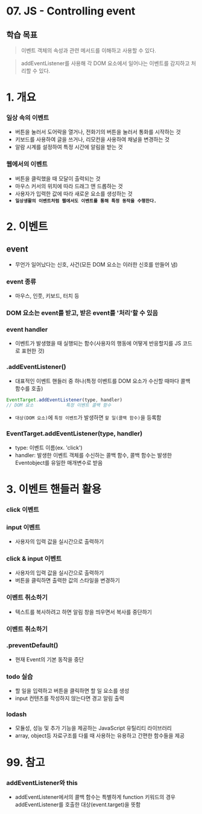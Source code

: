 # 07. JS - Controlling event

## 학습 목표

> 이벤트 객체의 속성과 관련 메서드를 이해하고 사용할 수 있다.

> addEventListener를 사용해 각 DOM 요소에서 일어나는 이벤트를 감지하고 처리할 수 있다.

# 1. 개요

### 일상 속의 이벤트
- 버튼을 눌러서 도어락을 열거나, 전화기의 버튼을 눌러서 통화를 시작하는 것
- 키보드를 사용하여 글을 쓰거나, 리모컨을 사용하여 채널을 변경하는 것
- 알람 시계를 설정하여 특정 시간에 알림을 받는 것

### 웹에서의 이벤트
- 버튼을 클릭했을 때 모달이 출력되는 것
- 마우스 커서의 위치에 따라 드래그 앤 드롭하는 것
- 사용자가 입력한 값에 따라 새로운 요소를 생성하는 것
- **`일상생활의 이벤트처럼 웹에서도 이벤트를 통해 특정 동작을 수행한다.`**

# 2. 이벤트

## event
- 무언가 일어났다는 신호, 사건(모든 DOM 요소는 이러한 신호를 만들어 냄)

### event 종류
- 마우스, 인풋, 키보드, 터치 등

### DOM 요소는 event를 받고, 받은 event를 '처리'할 수 있음

### event handler
- 이벤트가 발생했을 때 실행되는 함수(사용자의 행동에 어떻게 반응할지를 JS 코드로 표현한 것)

### .addEventListener()
- 대표적인 이벤트 핸들러 중 하나(특정 이벤트를 DOM 요소가 수신할 때마다 콜백 함수를 호출)

``` JavaScript
EventTarget.addEventListener(type, handler)
// DOM 요소            특정 이벤트 콜백 함수
```

- `대상(DOM 요소)`에 `특정 이벤트`가 발생하면 `할 일(콜백 함수)`을 등록함

### EventTarget.addEventListener(type, handler)
- type: 이벤트 이름(ex. 'click')
- handler: 발생한 이벤트 객체를 수신하는 콜백 함수, 콜백 함수는 발생한 Eventobject를 유일한 매개변수로 받음

# 3. 이벤트 핸들러 활용

### click 이벤트

### input 이벤트
- 사용자의 입력 값을 실시간으로 출력하기

### click & input 이벤트
- 사용자의 입력 값을 실시간으로 출력하기
- 버튼을 클릭하면 출력한 값의 스타일을 변경하기

### 이벤트 취소하기
- 텍스트를 복사하려고 하면 알림 창을 띄우면서 복사를 중단하기

### 이벤트 취소하기

### .preventDefault()
- 현재 Event의 기본 동작을 중단

### todo 실습
- 할 일을 입력하고 버튼을 클릭하면 할 일 요소를 생성
- input 컨텐츠를 작성하지 않는다면 경고 알림 출력

### lodash
- 모듈성, 성능 및 추가 기능을 제공하는 JavaScript 유틸리티 라이브러리
- array, object등 자료구조를 다룰 때 사용하는 유용하고 간편한 함수들을 제공

# 99. 참고

### addEventListener와 this
- addEventListener에서의 콜백 함수는 특별하게 function 키워드의 경우 addEventListener를 호출한 대상(event.target)을 뜻함